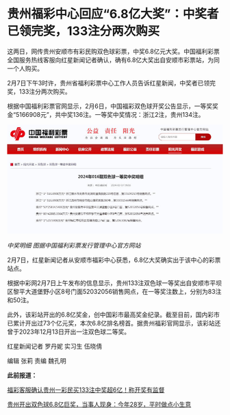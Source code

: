 # 贵州福彩中心回应“6.8亿大奖”：中奖者已领完奖，133注分两次购买

这两日，网传贵州安顺市有彩民购双色球彩票，中奖6.8亿元大奖。中国福利彩票全国服务热线客服向红星新闻记者确认，确有6.8亿大奖出自安顺市彩票站，为同一个人购买。

2月7日下午3时许，贵州省福利彩票中心工作人员告诉红星新闻，中奖者已领完奖，133注分两次购买。

根据中国福利彩票官网显示，2月6日，中国福彩双色球开奖公告显示，一等奖奖金“5166908元”，共中奖136注。一等奖中奖情况：浙江2注，贵州134注。

![73e585a2e31ed0932f3a53415ea03c48.jpg](https://raw.githubusercontent.com/qqhsx/qqnews_image/main/2024/02/07/贵州福彩中心回应“6.8亿大奖”：中奖者已领完奖，133注分两次购买/73e585a2e31ed0932f3a53415ea03c48.jpg)

_中奖明细 图据中国福利彩票发行管理中心官方网站_

2月7日，红星新闻记者从安顺市福彩中心获悉，6.8亿大奖确实出于该中心的彩票站点。

根据中彩网2月7日上午发布的信息显示，贵州133注双色球一等奖出自安顺市平坝区黎平大道堡野小区8号门面52032056销售网点，在一等奖注数上，分别为83注和50注。

此外，该彩站开出的6.8亿奖金，创中国彩市最高奖金纪录。截至目前，国内彩市已累计开出过73个亿元奖，本次6.8亿排名榜首。据贵州福彩官网显示，该彩站还曾于2023年12月13日开出一注双色球二等奖。

红星新闻记者 罗丹妮 实习生 伍晓倩

编辑 张莉 责编 魏孔明

**此前报道：**

[福彩客服确认贵州一彩民买133注中奖超6亿！称开奖有监督](https://news.qq.com/rain/a/20240207A03XT500)

[贵州开出双色球6.8亿巨奖，当事人现身：今年28岁，平时做点小生意](https://news.qq.com/rain/a/20240207A03MNO00)

